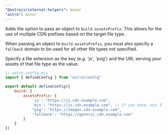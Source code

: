 ```yaml
---
"@astrojs/internal-helpers": minor
"astro": minor
---
```


Adds the option to pass an object to `build.assetsPrefix`. This allows for the use of multiple CDN prefixes based on the target file type.

When passing an object to `build.assetsPrefix`, you must also specify a `fallback` domain to be used for all other file types not specified.

Specify a file extension as the key (e.g. 'js', 'png') and the URL serving your assets of that file type as the value:

```js
// astro.config.mjs
import { defineConfig } from "astro/config"

export default defineConfig({
    build: {
        assetsPrefix: {
            'js': "https://js.cdn.example.com",
            'mjs': "https://js.cdn.example.com", // if you have .mjs files, you must add a new entry like this
            "png": "https://images.cdn.example.com",
            'fallback': "https://generic.cdn.example.com"
        }
    }
})
```
